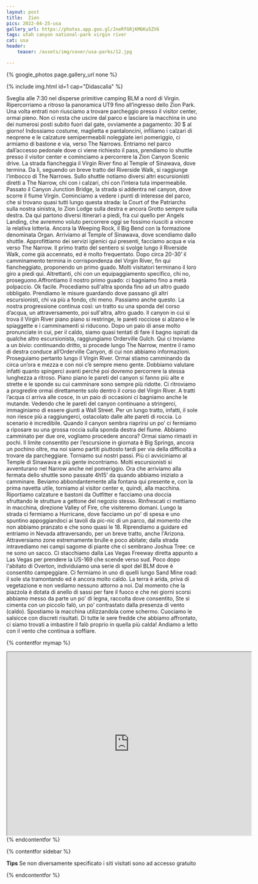 ```yaml
---
layout: post
title:  Zion
pics: 2022-04-25-usa
gallery_url: https://photos.app.goo.gl/JneRfGRjKM6Ku5ZV6
tags: utah canyon national-park virgin river
cat: usa
header:
    teaser: /assets/img/cover/usa-parks/12.jpg

---
```


{% google_photos page.gallery_url none %}

{% include img.html id=1 cap="Didascalia" %}

Sveglia alle 7:30 nel disperse primitive camping BLM a nord di Virgin. Ripercorriamo a ritroso la panoramica UT9 fino all’ingresso dello Zion Park. Una volta entrati non riusciamo a trovare parcheggio presso il visitor center, ormai pieno. Non ci resta che uscire dal parco e lasciare la macchina in uno dei numerosi posti subito fuori dal gate, ovviamente a pagamento: 30 $ al giorno! Indossiamo costume, maglietta e pantaloncini, infiliamo i calzari di neoprene e le calzature semipermeabili noleggiate ieri pomeriggio, ci armiamo di bastone e via, verso The Narrows. Entriamo nel parco dall’accesso pedonale dove ci viene richiesto il pass, prendiamo lo shuttle presso il visitor center e cominciamo a percorrere la Zion Canyon Scenic drive. La strada fiancheggia il Virgin River fino al Temple of Sinawava, dove termina. Da lì, seguendo un breve tratto del Riverside Walk, si raggiunge l’imbocco di The Narrows. Sullo shuttle notiamo diversi altri escursionisti diretti a The Narrow, chi con i calzari, chi con l’intera tuta impermeabile. Passato il Canyon Junction Bridge, la strada si addentra nel canyon, dove scorre il fiume Virgin. Cominciamo a vedere i punti di interesse del parco, che si trovano quasi tutti lungo questa strada: la Court of the Patriarchs sulla nostra sinistra, lo Zion Lodge sulla destra e ancora Grotto sempre sulla destra. Da qui partono diversi itinerari a piedi, fra cui quello per Angels Landing, che avremmo voluto percorrere oggi se fossimo riusciti a vincere la relativa lotteria. Ancora la Weeping Rock, il Big Bend con la formazione denominata Organ. Arriviamo al Temple of Sinawava, dove scendiamo dallo shuttle. Approfittiamo dei servizi igienici qui presenti, facciamo acqua e via verso The Narrow. Il primo tratto del sentiero si svolge lungo il Riverside Walk, come già accennato, ed è molto frequentato. Dopo circa 20-30’ il camminamento termina in corrispondenza del Virgin River, fin qui fiancheggiato, proponendo un primo guado. Molti visitatori terminano il loro giro a piedi qui. Altrettanti, chi con un equipaggiamento specifico, chi no, proseguono.Affrontiamo il nostro primo guado: ci bagniamo fino a metà polpaccio. Ok facile. Procediamo sull'altra sponda fino ad un altro guado obbligato. Prendiamo le misure guardando dove passano gli altri escursionisti, chi va più a fondo, chi meno. Passiamo anche questo. La nostra progressione continua così: un tratto su una sponda del corso d’acqua, un attraversamento, poi sull'altra, altro guado. Il canyon in cui si trova il Virgin River piano piano si restringe, le pareti rocciose si alzano e le spiaggette e i camminamenti si riducono. Dopo un paio di anse molto pronunciate in cui, per il caldo, siamo quasi tentati di fare il bagno ispirati da qualche altro escursionista, raggiungiamo Orderville Gulch. Qui ci troviamo a un bivio: continuando dritto, si procede lungo The Narrow, mentre il ramo di destra conduce all’Orderville Canyon, di cui non abbiamo informazioni. Proseguiamo pertanto lungo il Virgin River. Ormai stiamo camminando da circa un’ora e mezza e con noi c’è sempre meno gente. Dobbiamo valutare infatti quanto spingerci avanti perché poi dovremo percorrere la stessa lunghezza a ritroso. Piano piano le pareti del canyon si fanno più alte e strette e le sponde su cui camminare sono sempre più ridotte. Ci ritroviamo a progredire ormai direttamente solo dentro il corso del Virgin River. A tratti l’acqua ci arriva alle cosce, in un paio di occasioni ci bagniamo anche le mutande. Vedendo che le pareti del canyon continuano a stringerci, immaginiamo di essere giunti a Wall Street. Per un lungo tratto, infatti, il sole non riesce più a raggiungerci, ostacolato dalle alte pareti di roccia. Lo scenario è incredibile. Quando il canyon sembra riaprirsi un po’ ci fermiamo a riposare su una grossa roccia sulla sponda destra del fiume. Abbiamo camminato per due ore, vogliamo procedere ancora? Ormai siamo rimasti in pochi. Il limite consentito per l’escursione in giornata è Big Springs, ancora un pochino oltre, ma noi siamo partiti piuttosto tardi per via della difficoltà a trovare da parcheggiare. Torniamo sui nostri passi. Più ci avviciniamo al Temple di Sinawava e più gente incontriamo. Molti escursionisti si avventurano nel Narrow anche nel pomeriggio. Ora che arriviamo alla fermata dello shuttle sono passate 4h15’ da quando abbiamo iniziato a camminare. Beviamo abbondantemente alla fontana qui presente e, con la prima navetta utile, torniamo al visitor center e, quindi, alla macchina. Riportiamo calzature e bastoni da Outfitter e facciamo una doccia sfruttando le strutture a gettone del negozio stesso. Rinfrescati ci mettiamo in macchina, direzione Valley of Fire, che visiteremo domani. Lungo la strada ci fermiamo a Hurricane, dove facciamo un po' di spesa e uno spuntino appoggiandoci ai tavoli da pic-nic di un parco, dal momento che non abbiamo pranzato e che sono quasi le 18. Riprendiamo a guidare ed entriamo in Nevada attraversando, per un breve tratto, anche l'Arizona. Attraversiamo zone estremamente brulle e poco abitate; dalla strada intravediamo nei campi sagome di piante che ci sembrano Joshua Tree: ce ne sono un sacco. Ci stacchiamo dalla Las Vegas Freeway diretta appunto a Las Vegas per prendere la US-169 che scende verso sud. Poco dopo l'abitato di Overton, individuiamo una serie di spot del BLM dove è consentito campeggiare. Ci fermiamo in uno di quelli lungo Sand Mine road: il sole sta tramontando ed è ancora molto caldo. La terra è arida, priva di vegetazione e non vediamo nessuno attorno a noi. Dal momento che la piazzola è dotata di anello di sassi per fare il fuoco e che nei giorni scorsi abbiamo messo da parte un po' di legna, raccolta dove consentito, Ste si cimenta con un piccolo falò, un po’ contrastato dalla presenza di vento (caldo). Spostiamo la macchina utilizzandola come schermo. Cuociamo le salsicce con discreti risultati. Di tutte le sere fredde che abbiamo affrontato, ci siamo trovati a imbastire il falò proprio in quella più calda! Andiamo a letto con il vento che continua a soffiare.

{% contentfor mymap %}
<iframe src="https://www.google.com/maps/d/embed?mid=1XMHuwaqQKrqS87vHN3LOx0_FNJTSGWw&ehbc=2E312F" width="640" height="480"></iframe>
{% endcontentfor %}

{% contentfor sidebar %}

**Tips**
Se non diversamente specificato i siti visitati sono ad accesso gratuito

{% endcontentfor %}